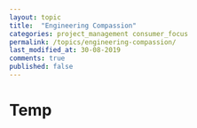```yaml
---
layout: topic
title:  "Engineering Compassion"
categories: project_management consumer_focus
permalink: /topics/engineering-compassion/
last_modified_at: 30-08-2019
comments: true
published: false
---
```


# Temp
